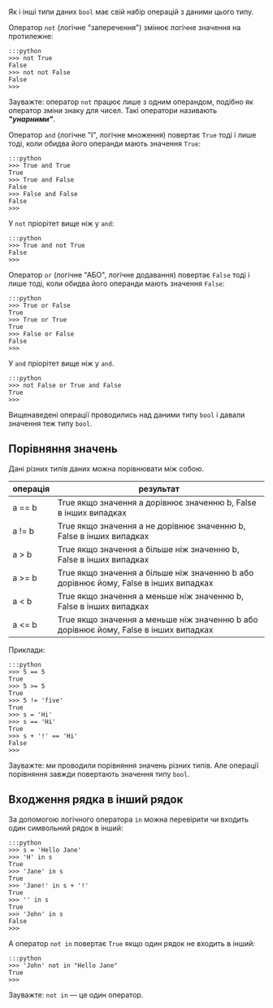 Як і інші типи даних `bool` має свій набір операцій з даними цього типу.

Оператор `not` (логічне "заперечення") змінює логічне значення на протилежне:

	:::python
	>>> not True
	False
	>>> not not False
	False
	>>>
	
Зауважте: оператор `not` працює лише з одним операндом, подібно як оператор зміни знаку для чисел. 
Такі оператори називають ***"унарними"***.

Оператор `and` (логічне "І", логічне множення) повертає `True` тоді і лише тоді, 
коли обидва його операнди мають значення `True`:

	:::python
	>>> True and True
	True
	>>> True and False
	False
	>>> False and False
	False
	>>>
	
У `not` пріорітет вище ніж у `and`:

	:::python
	>>> True and not True
	False
	>>>
	
Оператор `or` (логічне "АБО", логічне додавання) повертає `False` тоді і лише тоді, 
коли обидва його операнди мають значення `False`:

	:::python
	>>> True or False
	True
	>>> True or True
	True
	>>> False or False
	False
	>>>
	
У `and` пріорітет вище ніж у `and`.
	
	:::python
	>>> not False or True and False
	True
	>>>


Вищенаведені операції проводились над даними типу `bool` і давали значення теж типу `bool`.

## Порівняння значень

Дані різних типів даних можна порівнювати між собою. 

|операція|результат|
|-|-|
|a == b|True якщо значення a дорівнює значенню b, False в інших випадках|
|a != b|True якщо значення a не дорівнює значенню b, False в інших випадках|
|a > b|True якщо значення a більше ніж значенню b, False в інших випадках|
|a >= b|True якщо значення a більше ніж значенню b або дорівнює йому, False в інших випадках|
|a < b|True якщо значення a меньше ніж значенню b, False в інших випадках|
|a <= b|True якщо значення a меньше ніж значенню b або дорівнює йому, False в інших випадках|

Приклади:

	:::python
	>>> 5 == 5
	True
	>>> 5 >= 5
	True
	>>> 5 != 'five'
	True
	>>> s = 'Hi'
	>>> s == 'Hi'
	True
	>>> s + '!' == 'Hi'
	False
	>>>
	
Зауважте: ми проводили порівняння значень різних типів. 
Але операції порівняння завжди повертають значення типу `bool`.

## Входження рядка в інший рядок

За допомогою логічного оператора `in` можна перевірити чи входить 
один символьний рядок в інший:

	:::python
	>>> s = 'Hello Jane'
	>>> 'H' in s
	True
	>>> 'Jane' in s
	True
	>>> 'Jane!' in s + '!'
	True
	>>> '' in s
	True
	>>> 'John' in s
	False
	>>>
	
А оператор `not in` повертає `True` якщо один рядок не входить в інший:

	:::python
	>>> 'John' not in "Hello Jane"
	True
	>>>
	
Зауважте: `not in` — це один оператор.
